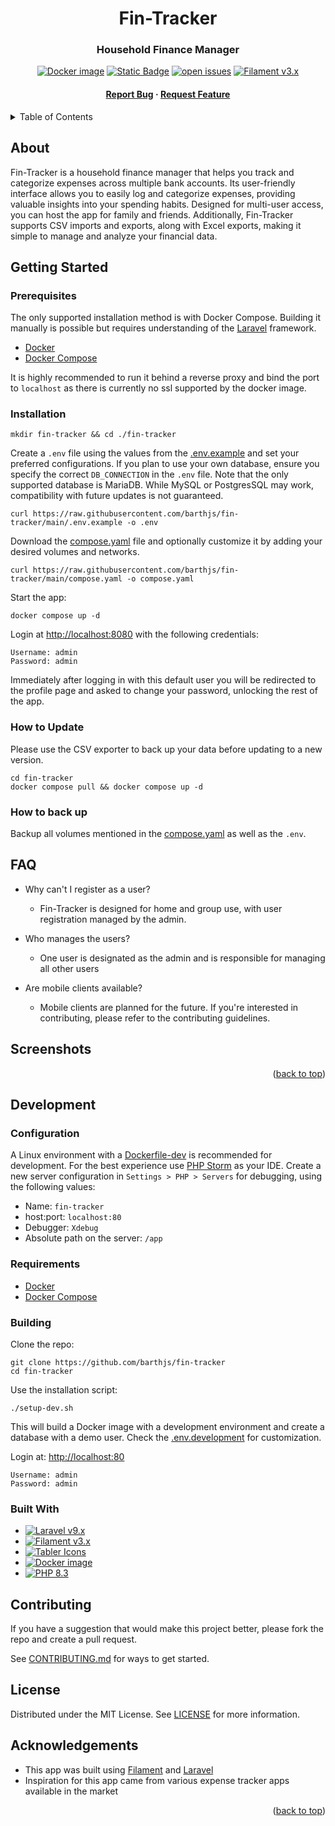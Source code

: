 <a id="readme-top"></a>

<div align="center">

<h1>Fin-Tracker</h1>
<h3>Household Finance Manager</h3>

<!-- Badges -->
<p>
  <a href="https://hub.docker.com/r/barthjs/fin-tracker/tags" title="Docker image">
    <img src="https://img.shields.io/docker/v/barthjs/fin-tracker?label=Docker&logo=docker&style=for-the-badge&style=flat" alt="Docker image"></a>
  <a href="https://github.com/barthjs/fin-tracker/blob/main/LICENSE">
    <img alt="Static Badge" src="https://img.shields.io/github/license/barthjs/fin-tracker"/></a>
  <a href="https://github.com/barthjs/fin-tracker/issues/">
    <img src="https://img.shields.io/github/issues/barthjs/fin-tracker" alt="open issues"/></a>
  <a href="https://filamentphp.com/">
    <img alt="Filament v3.x" src="https://img.shields.io/badge/Filament-v3.x-e9b228?style=for-the-badge&style=flat"></a>
</p>

<h4>
    <a href="https://github.com/barthjs/fin-tracker/issues/">Report Bug</a>
  <span> · </span>
    <a href="https://github.com/barthjs/fin-tracker/issues/">Request Feature</a>
</h4>
</div>

<!-- Table of Contents -->
<details>
  <summary>Table of Contents</summary>
  <ol>
    <li><a href="#about">About</a></li>
    <li>
      <a href="#getting-started">Getting Started</a>
      <ul>
        <li><a href="#prerequisites">Prerequisites</a></li>
        <li><a href="#installation">Installation</a></li>
        <li><a href="#how-to-update">How to Update</a></li>
        <li><a href="#how-to-backup">How to Backup</a></li>
      </ul>
    </li>
    <li><a href="#faq">FAQ</a></li>
    <li><a href="#screenshots">Screenshots</a></li>
    <li>
      <a href="#development">Development</a>
      <ul>
        <li><a href="#configuration">Configuration</a></li>
        <li><a href="#requirements">Requirements</a></li>
        <li><a href="#building">Building</a></li>
        <li><a href="#built-with">Built With</a></li>
      </ul>
    </li>
    <li><a href="#contributing">Contributing</a></li>
    <li><a href="#license">License</a></li>
    <li><a href="#acknowledgements">Acknowledgements</a></li>
  </ol>
</details>

## About

Fin-Tracker is a household finance manager that helps you track and categorize expenses across multiple bank
accounts. Its user-friendly interface allows you to easily log and categorize expenses, providing valuable insights into
your spending habits. Designed for multi-user access, you can host the app for family and friends. Additionally,
Fin-Tracker supports CSV imports and exports, along with Excel exports, making it simple to manage and analyze your
financial data.

## Getting Started

### Prerequisites

The only supported installation method is with Docker Compose. Building it manually is possible but requires
understanding of the [Laravel](https://larvel.com) framework.

- [Docker](https://docs.docker.com/engine/install/)
- [Docker Compose](https://docs.docker.com/compose/install/)

It is highly recommended to run it behind a reverse proxy and bind the port to `localhost` as there is currently no ssl
supported by the docker image.

### Installation

```shell
mkdir fin-tracker && cd ./fin-tracker
```

Create a `.env` file using the values from the [.env.example](.env.example) and set your preferred configurations. If
you plan to use your
own database, ensure you specify the correct `DB_CONNECTION` in the `.env` file. Note that the only supported
database is MariaDB. While MySQL or PostgresSQL may work, compatibility with future updates is not guaranteed.

```shell
curl https://raw.githubusercontent.com/barthjs/fin-tracker/main/.env.example -o .env
```

Download the [compose.yaml](compose.yaml) file and optionally customize it by adding your desired volumes and networks.

```shell
curl https://raw.githubusercontent.com/barthjs/fin-tracker/main/compose.yaml -o compose.yaml
```

Start the app:

```shell
docker compose up -d
```

Login at [http://localhost:8080](http://localhost:8080) with the following credentials:

```
Username: admin
Password: admin
```

Immediately after logging in with this default user you will be redirected to the profile page
and asked to change your password, unlocking the rest of the app.

### How to Update

Please use the CSV exporter to back up your data before updating to a new version.

```shell
cd fin-tracker
docker compose pull && docker compose up -d
```

### How to back up

Backup all volumes mentioned in the [compose.yaml](compose.yaml) as well as the `.env`.

## FAQ

- Why can't I register as a user?
    - Fin-Tracker is designed for home and group use, with user registration managed by the admin.

- Who manages the users?
    - One user is designated as the admin and is responsible for managing all other users

- Are mobile clients available?
    - Mobile clients are planned for the future. If you're interested in contributing, please refer to the contributing
      guidelines.

## Screenshots

<p align="right">(<a href="#readme-top">back to top</a>)</p>

## Development

### Configuration

A Linux environment with a [Dockerfile-dev](.docker/Dockerfile-dev) is recommended for development. For the best
experience use [PHP Storm](https://www.jetbrains.com/de-de/phpstorm/) as your IDE. Create a new server configuration
in `Settings > PHP > Servers` for debugging, using the following values:

- Name: `fin-tracker`
- host:port: `localhost:80`
- Debugger: `Xdebug`
- Absolute path on the server: `/app`

### Requirements

- [Docker](https://docs.docker.com/engine/install/)
- [Docker Compose](https://docs.docker.com/compose/install/)

### Building

Clone the repo:

```shell
git clone https://github.com/barthjs/fin-tracker
cd fin-tracker
```

Use the installation script:

```shell
./setup-dev.sh
```

This will build a Docker image with a development environment and create a database with a demo user. Check
the [.env.development](.env.development) for customization.

Login at: [http://localhost:80](http://localhost:80)

```
Username: admin
Password: admin
```

### Built With

- <a href="https://laravel.com"><img alt="Laravel v9.x" src="https://img.shields.io/badge/Laravel-v11.x-FF2D20?style=flat-square&logo=laravel">
  </a>
- <a href="https://filamentphp.com/"><img alt="Filament v3.x" src="https://img.shields.io/badge/Filament-v3.x-e9b228?style=flat-square">
  </a>
- <a href="https://tabler.io/icons"><img alt="Tabler Icons" src="https://img.shields.io/badge/Tabler_Icons-grey?style=flat-square">
  </a>
- <a href="https://hub.docker.com/r/barthjs/fin-tracker/tags" title="Docker image">
  <img src="https://img.shields.io/docker/v/barthjs/fin-tracker?label=Docker&logo=docker&style=flat-square" alt="Docker image">
  </a>
- <a href="https://php.net"><img alt="PHP 8.3" src="https://img.shields.io/badge/PHP-8.3-777BB4?style=flat-square&logo=php">
  </a>

## Contributing

If you have a suggestion that would make this project better, please fork the repo and create a pull request.

See [CONTRIBUTING.md](CONTRIBUTING.md) for ways to get started.

## License

Distributed under the MIT License. See [LICENSE](LICENSE) for more information.

## Acknowledgements

- This app was built using [Filament](https://filamentphp.com/) and [Laravel](https://laravel.com)
- Inspiration for this app came from various expense tracker apps available in the market

<p align="right">(<a href="#readme-top">back to top</a>)</p>
